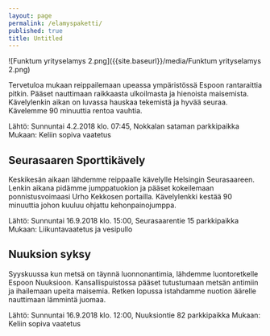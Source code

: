 ```yaml
---
layout: page
permalink: /elamyspaketti/
published: true
title: Untitled
---
```

![Funktum yrityselamys 2.png]({{site.baseurl}}/media/Funktum yrityselamys 2.png)


Tervetuloa mukaan reippailemaan upeassa ympäristössä Espoon rantaraittia pitkin. Pääset nauttimaan raikkaasta ulkoilmasta 
ja hienoista maisemista. Kävelylenkin aikan on luvassa hauskaa tekemistä ja hyvää seuraa. Kävelemme 90 minuuttia rentoa vauhtia.


Lähtö:     Sunnuntai 4.2.2018 klo. 07:45, Nokkalan sataman parkkipaikka
Mukaan: Keliin sopiva vaatetus


## Seurasaaren Sporttikävely

Keskikesän aikaan lähdemme reippaalle kävelylle Helsingin Seurasaareen. Lenkin aikana pidämme jumppatuokion ja pääset
kokeilemaan ponnistusvoimaasi Urho Kekkosen portailla. Kävelylenkki kestää 90 minuuttia johon kuuluu ohjattu kehonpainojumppa. 

Lähtö:     Sunnuntai 16.9.2018 klo. 15:00, Seurasaarentie 15 parkkipaikka
Mukaan:  Liikuntavaatetus ja vesipullo


## Nuuksion syksy

Syyskuussa kun metsä on täynnä luonnonantimia, lähdemme luontoretkelle Espoon Nuuksioon. 
Kansallispuistossa pääset tutustumaan metsän antimiin ja ihailemaan upeita maisemia. 
Retken lopussa istahdamme nuotion äärelle nauttimaan lämmintä juomaa. 

Lähtö:     Sunnuntai 16.9.2018 klo. 12:00, Nuuksiontie 82 parkkipaikka 
Mukaan: Keliin sopiva vaatetus
